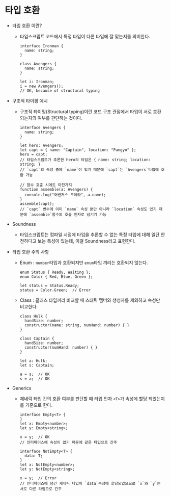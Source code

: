 # 타입 호환

- 타입 호환 이란?
    - 타입스크립트 코드에서 특정 타입이 다른 타입에 잘 맞는지를 의미한다.
        
        ```tsx
        interface Ironman {
          name: string;
        }
        
        class Avengers {
          name: string;
        }
        
        let i: Ironman;
        i = new Avengers();  
        // OK, because of structural typing
        ```
        
- 구조적 타이핑 예시
    - 구조적 타이핑(Structural typing)이란 코드 구조 관점에서 타입이 서로 호환되는지의 여부를 판단하는 것이다.
        
        ```tsx
        interface Avengers {
          name: string;
        }
        
        let hero: Avengers;
        let capt = { name: "Captain", location: "Pangyo" };
        hero = capt;
        // 타입스크립트가 추론한 hero의 타입은 { name: string; location: string; }
        // `capt`의 속성 중에 `name`이 있기 때문에 `capt`는 `Avengers`타입에 호환 가능
        
        // 함수 호출 시에도 마찬가지
        function assemble(a: Avengers) {
          console.log("어벤져스 모여라", a.name);
        }
        assemble(capt);
        // `capt` 변수에 이미 `name` 속성 뿐만 아니라 `location` 속성도 있기 때문에 `assemble`함수의 호출 인자로 넘기기 가능
        ```
        
- Soundness
    - 타입스크립트는 컴파일 시점에 타입을 추론할 수 없는 특정 타입에 대해 일단 안전하다고 보는 특성이 있는데, 이걸 Soundness라고 표현한다.
- 타입 호환 주의 사항
    - Enum : `number`타입과 호환되지만 `enum`타입 끼리는 호환되지 않는다.
        
        ```tsx
        enum Status { Ready, Waiting };
        enum Color { Red, Blue, Green };
        
        let status = Status.Ready;
        status = Color.Green;  // Error
        ```
        
    - Class : 클래스 타입끼리 비교할 때 스태틱 맴버와 생성자를 제외하고 속성만 비교한다.
        
        ```tsx
        class Hulk {
          handSize: number;
          constructor(name: string, numHand: number) { }
        }
        
        class Captain {
          handSize: number;
          constructor(numHand: number) { }
        }
        
        let a: Hulk;
        let s: Captain;
        
        a = s;  // OK
        s = a;  // OK
        ```
        
- Generics
    - 제네릭 타입 간의 호환 여부를 판단할 때 타입 인자 `<T>`가 속성에 할당 되었는지를 기준으로 한다.
        
        ```tsx
        interface Empty<T> {
        }
        let x: Empty<number>;
        let y: Empty<string>;
        
        x = y;  // OK
        // 인터페이스에 속성이 없기 때문에 같은 타입으로 간주
        
        interface NotEmpty<T> {
          data: T;
        }
        let x: NotEmpty<number>;
        let y: NotEmpty<string>;
        
        x = y;  // Error
        // 인터페이스에 넘긴 제네릭 타입이 `data`속성에 할당되었으므로 `x`와 `y`는 서로 다른 타입으로 간주
        ```
